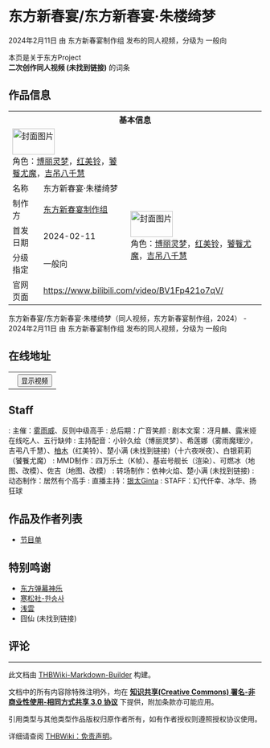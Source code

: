 # 东方新春宴/东方新春宴·朱楼绮梦

<!-- source html: G:\repos\THBWiki-Markdown-Builder\THBWikiMarkdown\Temp\main\1\1e\ns0%3A%E4%B8%9C%E6%96%B9%E6%96%B0%E6%98%A5%E5%AE%B4%2F%E4%B8%9C%E6%96%B9%E6%96%B0%E6%98%A5%E5%AE%B4%C2%B7%E6%9C%B1%E6%A5%BC%E7%BB%AE%E6%A2%A6.html -->

2024年2月11日 由 东方新春宴制作组  发布的同人视频，分级为 一般向

本页是关于东方Project  
 **二次创作同人视频 (未找到链接)** 的词条
## 作品信息

<table><tbody><tr><th colspan="3">基本信息</th></tr><tr><td class="cover-artwork-mobile" colspan="2"><a href="./文件-东方新春宴／东方新春宴·朱楼绮梦封面.png.md" class="image" title="封面图片"><img alt="封面图片" src="https://upload.thwiki.cc/thumb/b/bd/%E4%B8%9C%E6%96%B9%E6%96%B0%E6%98%A5%E5%AE%B4%EF%BC%8F%E4%B8%9C%E6%96%B9%E6%96%B0%E6%98%A5%E5%AE%B4%C2%B7%E6%9C%B1%E6%A5%BC%E7%BB%AE%E6%A2%A6%E5%B0%81%E9%9D%A2.png/84px-%E4%B8%9C%E6%96%B9%E6%96%B0%E6%98%A5%E5%AE%B4%EF%BC%8F%E4%B8%9C%E6%96%B9%E6%96%B0%E6%98%A5%E5%AE%B4%C2%B7%E6%9C%B1%E6%A5%BC%E7%BB%AE%E6%A2%A6%E5%B0%81%E9%9D%A2.png" decoding="async" loading="lazy" width="84" height="52" srcset="https://upload.thwiki.cc/thumb/b/bd/%E4%B8%9C%E6%96%B9%E6%96%B0%E6%98%A5%E5%AE%B4%EF%BC%8F%E4%B8%9C%E6%96%B9%E6%96%B0%E6%98%A5%E5%AE%B4%C2%B7%E6%9C%B1%E6%A5%BC%E7%BB%AE%E6%A2%A6%E5%B0%81%E9%9D%A2.png/126px-%E4%B8%9C%E6%96%B9%E6%96%B0%E6%98%A5%E5%AE%B4%EF%BC%8F%E4%B8%9C%E6%96%B9%E6%96%B0%E6%98%A5%E5%AE%B4%C2%B7%E6%9C%B1%E6%A5%BC%E7%BB%AE%E6%A2%A6%E5%B0%81%E9%9D%A2.png 1.5x, https://upload.thwiki.cc/thumb/b/bd/%E4%B8%9C%E6%96%B9%E6%96%B0%E6%98%A5%E5%AE%B4%EF%BC%8F%E4%B8%9C%E6%96%B9%E6%96%B0%E6%98%A5%E5%AE%B4%C2%B7%E6%9C%B1%E6%A5%BC%E7%BB%AE%E6%A2%A6%E5%B0%81%E9%9D%A2.png/168px-%E4%B8%9C%E6%96%B9%E6%96%B0%E6%98%A5%E5%AE%B4%EF%BC%8F%E4%B8%9C%E6%96%B9%E6%96%B0%E6%98%A5%E5%AE%B4%C2%B7%E6%9C%B1%E6%A5%BC%E7%BB%AE%E6%A2%A6%E5%B0%81%E9%9D%A2.png 2x" data-file-width="648" data-file-height="404"></a><div class="cover-char">角色：<a href="./博丽灵梦.md" title="博丽灵梦">博丽灵梦</a>，<a href="./红美铃.md" title="红美铃">红美铃</a>，<a href="./饕餮尤魔.md" title="饕餮尤魔">饕餮尤魔</a>，<a href="./吉吊八千慧.md" title="吉吊八千慧">吉吊八千慧</a></div></td>
</tr><tr><td class="label">名称</td><td colspan="2"> 东方新春宴·朱楼绮梦 </td></tr><tr><td class="label">制作方</td><td><a href="./东方新春宴制作组.md" title="东方新春宴制作组">东方新春宴制作组</a></td><td class="cover-artwork" rowspan="3" style="min-width:84px;"><a href="./文件-东方新春宴／东方新春宴·朱楼绮梦封面.png.md" class="image" title="封面图片"><img alt="封面图片" src="https://upload.thwiki.cc/thumb/b/bd/%E4%B8%9C%E6%96%B9%E6%96%B0%E6%98%A5%E5%AE%B4%EF%BC%8F%E4%B8%9C%E6%96%B9%E6%96%B0%E6%98%A5%E5%AE%B4%C2%B7%E6%9C%B1%E6%A5%BC%E7%BB%AE%E6%A2%A6%E5%B0%81%E9%9D%A2.png/84px-%E4%B8%9C%E6%96%B9%E6%96%B0%E6%98%A5%E5%AE%B4%EF%BC%8F%E4%B8%9C%E6%96%B9%E6%96%B0%E6%98%A5%E5%AE%B4%C2%B7%E6%9C%B1%E6%A5%BC%E7%BB%AE%E6%A2%A6%E5%B0%81%E9%9D%A2.png" decoding="async" loading="lazy" width="84" height="52" srcset="https://upload.thwiki.cc/thumb/b/bd/%E4%B8%9C%E6%96%B9%E6%96%B0%E6%98%A5%E5%AE%B4%EF%BC%8F%E4%B8%9C%E6%96%B9%E6%96%B0%E6%98%A5%E5%AE%B4%C2%B7%E6%9C%B1%E6%A5%BC%E7%BB%AE%E6%A2%A6%E5%B0%81%E9%9D%A2.png/126px-%E4%B8%9C%E6%96%B9%E6%96%B0%E6%98%A5%E5%AE%B4%EF%BC%8F%E4%B8%9C%E6%96%B9%E6%96%B0%E6%98%A5%E5%AE%B4%C2%B7%E6%9C%B1%E6%A5%BC%E7%BB%AE%E6%A2%A6%E5%B0%81%E9%9D%A2.png 1.5x, https://upload.thwiki.cc/thumb/b/bd/%E4%B8%9C%E6%96%B9%E6%96%B0%E6%98%A5%E5%AE%B4%EF%BC%8F%E4%B8%9C%E6%96%B9%E6%96%B0%E6%98%A5%E5%AE%B4%C2%B7%E6%9C%B1%E6%A5%BC%E7%BB%AE%E6%A2%A6%E5%B0%81%E9%9D%A2.png/168px-%E4%B8%9C%E6%96%B9%E6%96%B0%E6%98%A5%E5%AE%B4%EF%BC%8F%E4%B8%9C%E6%96%B9%E6%96%B0%E6%98%A5%E5%AE%B4%C2%B7%E6%9C%B1%E6%A5%BC%E7%BB%AE%E6%A2%A6%E5%B0%81%E9%9D%A2.png 2x" data-file-width="648" data-file-height="404"></a><div class="cover-char">角色：<a href="./博丽灵梦.md" title="博丽灵梦">博丽灵梦</a>，<a href="./红美铃.md" title="红美铃">红美铃</a>，<a href="./饕餮尤魔.md" title="饕餮尤魔">饕餮尤魔</a>，<a href="./吉吊八千慧.md" title="吉吊八千慧">吉吊八千慧</a></div></td>
</tr><tr><td class="label">首发日期</td><td>2024-02-11</td></tr><tr><td class="label">分级指定</td><td>一般向</td></tr>
<tr><td class="label">官网页面</td><td colspan="2"><a rel="nofollow" class="external free" href="https://www.bilibili.com/video/BV1Fp421o7qV/">https://www.bilibili.com/video/BV1Fp421o7qV/</a></td></tr></tbody></table>

东方新春宴/东方新春宴·朱楼绮梦（同人视频，东方新春宴制作组，2024） - 2024年2月11日 由 东方新春宴制作组  发布的同人视频，分级为 一般向
## 在线地址
  


  

<table>
<tr><th style="text-align: center;"><a class="bilibili-title external text" target="_blank" rel="nofollow" style="margin: 0 0.4em 0 0.2em;"></a><input type="button" class="bilibili-toggle" value="显示视频" style="float: right;"></th></tr>
<tr class="bilibili-video" style="display: none;"><td></td></tr>
</table>





## Staff
: 主催：[雾雨威](./雾雨威.md)、反则中级高手
: 总后期：广音笑颜
: 剧本文案：冴月麟、露米娅在线吃人、五行缺帅
: 主持配音：小铃久绘（博丽灵梦）、希莲娜（雾雨魔理沙，吉弔八千慧）、[柚木](./柚木.md)（红美铃）、楚小满 (未找到链接)（十六夜咲夜）、白银莉莉（饕餮尤魔）
: MMD制作：四万乐土（K帧）、基岩号舰长（渲染）、可燃冰（地图、改模）、佐吉（地图、改模）
: 转场制作：依神火焰、楚小满 (未找到链接)
: 动态制作：居然有个高手
: 直播主持：[银太Ginta](./银太Ginta.md)
: STAFF：幻代仟幸、冰华、扬狂球

## 作品及作者列表
- [节目单](./东方新春宴-东方新春宴·朱楼绮梦-节目单.md)

## 特别鸣谢
- [东方弹幕神乐](./东方弹幕神乐.md)
- [寒松社-한송사](./寒松社.md)
- [浅雲](./浅云.md)
- 囧仙 (未找到链接)

## 评论




---

此文档由 [THBWiki-Markdown-Builder](https://github.com/Delsin-Yu/THBWiki-Markdown-Builder) 构建。

文档中的所有内容除特殊注明外，均在 [**知识共享(Creative Commons) 署名-非商业性使用-相同方式共享 3.0 协议**](https://creativecommons.org/licenses/by-sa/3.0/deed.zh-hans) 下提供，附加条款亦可能应用。

引用类型与其他类型作品版权归原作者所有，如有作者授权则遵照授权协议使用。

详细请查阅 [THBWiki：免责声明](https://thbwiki.cc/THBWiki:%E5%85%8D%E8%B4%A3%E5%A3%B0%E6%98%8E)。

